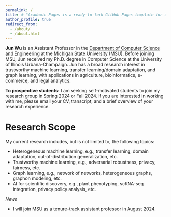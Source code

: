 ```yaml
---
permalink: /
title: # "Academic Pages is a ready-to-fork GitHub Pages template for academic personal websites"
author_profile: true
redirect_from: 
  - /about/
  - /about.html
---
```


**Jun Wu** is an Assistant Professor in the [Department of Computer Science and Engineering](https://engineering.msu.edu/about/departments/cse) at the [Michigan State University](https://msu.edu/) (MSU). Before joining MSU, Jun received my Ph.D. degree in Computer Science at the University of Illinois Urbana-Champaign. Jun has a broad research interest in trustworthy machine learning, transfer learning/domain adaptation, and graph learning, with applications in agriculture, bioinformatics, e-commerce, and legal analytics.

**To prospective students:** I am seeking self-motivated students to join my research group in Spring 2024 or Fall 2024. If you are interested in working with me, please email your CV, transcript, and a brief overview of your research experience.

Research Scope
======

My current research includes, but is not limited to, the following topics:
* Heterogeneous machine learning, e.g., transfer learning, domain adaptation, out-of-distribution generalization, etc.
* Trustworthy machine learning, e.g., adversarial robustness, privacy, fairness, etc.
* Graph learning, e.g., network of networks, heterogeneous graphs, graphon modeling, etc.
* AI for scientific discovery, e.g., plant phenotyping, scRNA-seq integration, privacy policy analysis, etc.



*News*

* I will join MSU as a tenure-track assistant professor in August 2024.

